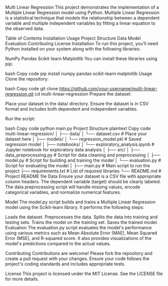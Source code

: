 Multi Linear Regression
This project demonstrates the implementation of a Multiple Linear Regression model using Python. Multiple Linear Regression is a statistical technique that models the relationship between a dependent variable and multiple independent variables by fitting a linear equation to the observed data.

Table of Contents
Installation
Usage
Project Structure
Data
Model
Evaluation
Contributing
License
Installation
To run this project, you'll need Python installed on your system along with the following libraries:

NumPy
Pandas
Scikit-learn
Matplotlib
You can install these libraries using pip:

bash
Copy code
pip install numpy pandas scikit-learn matplotlib
Usage
Clone the repository:

bash
Copy code
git clone https://github.com/your-username/multi-linear-regression.git
cd multi-linear-regression
Prepare the dataset:

Place your dataset in the data/ directory. Ensure the dataset is in CSV format and includes both dependent and independent variables.

Run the script:

bash
Copy code
python main.py
Project Structure
plaintext
Copy code
multi-linear-regression/
│
├── data/
│   └── dataset.csv        # Place your dataset here
│
├── models/
│   └── regression_model.pkl  # Saved regression model
│
├── notebooks/
│   └── exploratory_analysis.ipynb  # Jupyter notebook for exploratory data analysis
│
├── src/
│   ├── data_preprocessing.py  # Script for data cleaning and preprocessing
│   ├── model.py               # Script for building and training the model
│   └── evaluation.py          # Script for evaluating the model
│
├── main.py                 # Main script to run the project
├── requirements.txt        # List of required libraries
└── README.md               # Project README file
Data
Ensure your dataset is a CSV file with appropriate column headers. The dependent variable (target) should be clearly labeled. The data preprocessing script will handle missing values, encode categorical variables, and normalize numerical features.

Model
The model.py script builds and trains a Multiple Linear Regression model using the Scikit-learn library. It performs the following steps:

Loads the dataset.
Preprocesses the data.
Splits the data into training and testing sets.
Trains the model on the training set.
Saves the trained model.
Evaluation
The evaluation.py script evaluates the model's performance using various metrics such as Mean Absolute Error (MAE), Mean Squared Error (MSE), and R-squared score. It also provides visualizations of the model's predictions compared to the actual values.

Contributing
Contributions are welcome! Please fork the repository and create a pull request with your changes. Ensure your code follows the project's coding standards and includes appropriate tests.

License
This project is licensed under the MIT License. See the LICENSE file for more details.

